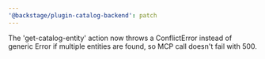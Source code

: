 ```yaml
---
'@backstage/plugin-catalog-backend': patch
---
```


The 'get-catalog-entity' action now throws a ConflictError instead of generic Error if multiple entities are found, so MCP call doesn't fail with 500.
